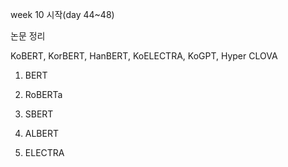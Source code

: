 week 10 시작(day 44~48)

논문 정리

KoBERT, KorBERT, HanBERT, KoELECTRA, KoGPT, Hyper CLOVA

1. BERT

2. RoBERTa

3. SBERT

4. ALBERT

5. ELECTRA

